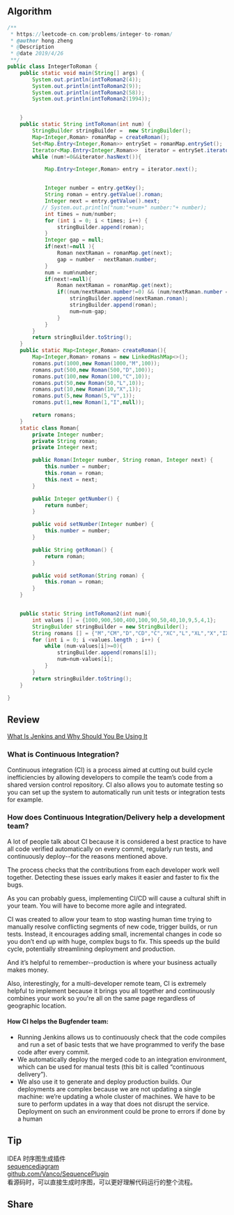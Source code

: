 ## Algorithm
```java
/**
 * https://leetcode-cn.com/problems/integer-to-roman/
 * @author hong.zheng
 * @Description
 * @date 2019/4/26
 **/
public class IntegerToRoman {
    public static void main(String[] args) {
        System.out.println(intToRoman2(4));
        System.out.println(intToRoman2(9));
        System.out.println(intToRoman2(58));
        System.out.println(intToRoman2(1994));


    }
    public static String intToRoman(int num) {
        StringBuilder stringBuilder =  new StringBuilder();
        Map<Integer,Roman> romanMap = createRoman();
        Set<Map.Entry<Integer,Roman>> entrySet = romanMap.entrySet();
        Iterator<Map.Entry<Integer,Roman>>  iterator = entrySet.iterator();
        while (num!=0&&iterator.hasNext()){

            Map.Entry<Integer,Roman> entry = iterator.next();


            Integer number = entry.getKey();
            String roman = entry.getValue().roman;
            Integer next = entry.getValue().next;
           // System.out.println("num:"+num+" number:"+ number);
            int times = num/number;
            for (int i = 0; i < times; i++) {
                stringBuilder.append(roman);
            }
            Integer gap = null;
            if(next!=null ){
                Roman nextRaman = romanMap.get(next);
                gap = number - nextRaman.number;
            }
            num = num%number;
            if(next!=null){
                Roman nextRaman = romanMap.get(next);
                if((num/nextRaman.number!=0) && (num/nextRaman.number == gap/nextRaman.number)){
                    stringBuilder.append(nextRaman.roman);
                    stringBuilder.append(roman);
                    num=num-gap;
                }
            }
        }
        return stringBuilder.toString();
    }
    public static Map<Integer,Roman> createRoman(){
        Map<Integer,Roman> romans = new LinkedHashMap<>();
        romans.put(1000,new Roman(1000,"M",100));
        romans.put(500,new Roman(500,"D",100));
        romans.put(100,new Roman(100,"C",10));
        romans.put(50,new Roman(50,"L",10));
        romans.put(10,new Roman(10,"X",1));
        romans.put(5,new Roman(5,"V",1));
        romans.put(1,new Roman(1,"I",null));

        return romans;
    }
    static class Roman{
        private Integer number;
        private String roman;
        private Integer next;

        public Roman(Integer number, String roman, Integer next) {
            this.number = number;
            this.roman = roman;
            this.next = next;
        }

        public Integer getNumber() {
            return number;
        }

        public void setNumber(Integer number) {
            this.number = number;
        }

        public String getRoman() {
            return roman;
        }

        public void setRoman(String roman) {
            this.roman = roman;
        }
    }


    public static String intToRoman2(int num){
        int values [] = {1000,900,500,400,100,90,50,40,10,9,5,4,1};
        StringBuilder stringBuilder = new StringBuilder();
        String romans [] = {"M","CM","D","CD","C","XC","L","XL","X","IX","V","IV","I"};
        for (int i = 0; i <values.length ; i++) {
            while (num-values[i]>=0){
                stringBuilder.append(romans[i]);
                num=num-values[i];
            }
        }
        return stringBuilder.toString();
    }

}

```
## Review
[What Is Jenkins and Why Should You Be Using It](https://dev.to/bugfenderapp/what-is-jenkins-and-why-should-you-be-using-it-2pe)
### What is Continuous Integration?

Continuous integration (CI) is a process aimed at cutting out build cycle inefficiencies by allowing developers to compile the team’s code from a shared version control repository. CI also allows you to automate testing so you can set up the system to automatically run unit tests or integration tests for example.

### How does Continuous Integration/Delivery help a development team?
A lot of people talk about CI because it is considered a best practice to have all code verified automatically on every commit, regularly run tests, and continuously deploy--for the reasons mentioned above.

The process checks that the contributions from each developer work well together. Detecting these issues early makes it easier and faster to fix the bugs.

As you can probably guess, implementing CI/CD will cause a cultural shift in your team. You will have to become more agile and integrated.

CI was created to allow your team to stop wasting human time trying to manually resolve conflicting segments of new code, trigger builds, or run tests. Instead, it encourages adding small, incremental changes in code so you don’t end up with huge, complex bugs to fix. This speeds up the build cycle, potentially streamlining deployment and production.

And it’s helpful to remember--production is where your business actually makes money.

Also, interestingly, for a multi-developer remote team, CI is extremely helpful to implement because it brings you all together and continuously combines your work so you're all on the same page regardless of geographic location.


#### How CI helps the Bugfender team:
- Running Jenkins allows us to continuously check that the code compiles and run a set of basic tests that we have programmed to verify the base code after every commit.
- We automatically deploy the merged code to an integration environment, which can be used for manual tests (this bit is called “continuous delivery”).
- We also use it to generate and deploy production builds. Our deployments are complex because we are not updating a single machine: we’re updating a whole cluster of machines. We have to be sure to perform updates in a way that does not disrupt the service. Deployment on such an environment could be prone to errors if done by a human
## Tip
IDEA 时序图生成插件   
[sequencediagram](http://plugins.jetbrains.com/plugin/8286-sequencediagram)    
[github.com/Vanco/SequencePlugin](https://github.com/Vanco/SequencePlugin)  
看源码时，可以直接生成时序图，可以更好理解代码运行的整个流程。
## Share


